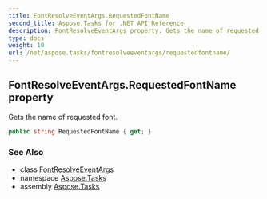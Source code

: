 ```yaml
---
title: FontResolveEventArgs.RequestedFontName
second_title: Aspose.Tasks for .NET API Reference
description: FontResolveEventArgs property. Gets the name of requested font
type: docs
weight: 10
url: /net/aspose.tasks/fontresolveeventargs/requestedfontname/
---
```

## FontResolveEventArgs.RequestedFontName property

Gets the name of requested font.

```csharp
public string RequestedFontName { get; }
```

### See Also

* class [FontResolveEventArgs](../)
* namespace [Aspose.Tasks](../../fontresolveeventargs/)
* assembly [Aspose.Tasks](../../../)


